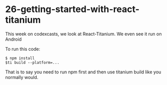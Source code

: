 # 26-getting-started-with-react-titanium
This week on codexcasts, we look at React-Titanium. We even see it run on Android


To run this code:
```
$ npm install
$ti build --platform=...
```

That is to say you need to run npm first and then use titanium build like you normally would.

